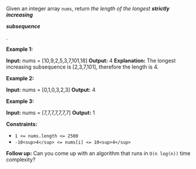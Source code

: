 Given an integer array `nums`, return _the length of the longest **strictly increasing**_

_**subsequence**_

.

**Example 1:**

**Input:** nums = \[10,9,2,5,3,7,101,18\]
**Output:** 4
**Explanation:** The longest increasing subsequence is \[2,3,7,101\], therefore the length is 4.

**Example 2:**

**Input:** nums = \[0,1,0,3,2,3\]
**Output:** 4

**Example 3:**

**Input:** nums = \[7,7,7,7,7,7,7\]
**Output:** 1

**Constraints:**

- `1 <= nums.length <= 2500`
- `-10<sup>4</sup> <= nums[i] <= 10<sup>4</sup>`

**Follow up:** Can you come up with an algorithm that runs in `O(n log(n))` time complexity?